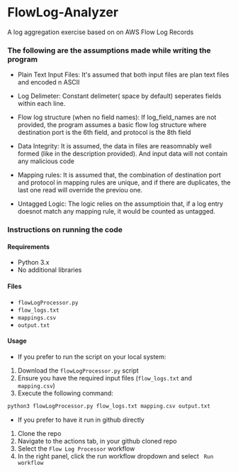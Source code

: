 # FlowLog-Analyzer
A log aggregation exercise based on on AWS Flow Log Records

### The following are the assumptions made while writing the program

* Plain Text Input Files: It's assumed that both input files are plan text files and encoded  n ASCII

* Log Delimeter: Constant delimeter( space by default) seperates fields within each line.

* Flow log structure (when no field names): If log_field_names are not provided, the program assumes a basic flow log structure where destination port is the 6th field, and protocol is the 8th field

* Data Integrity: It is assumed, the data in files are reasomnably well formed (like in the description provided). And input data will not contain any malicious code


* Mapping rules: It is assumed that, the combination of destination port and protocol in mapping rules are unique, and if there are duplicates, the last one read will override the previou one.

* Untagged Logic: The logic relies on the assumptioin that, if a log entry doesnot match any mapping rule, it would be counted as untagged.


### Instructions on running the code 

####  Requirements
- Python 3.x
- No additional libraries

#### Files

- `flowLogProcessor.py`
- `flow_logs.txt`
- `mappings.csv`
- `output.txt`


#### Usage

* If you prefer to run the script on your local system:

1. Download the `flowLogProcessor.py` script
2. Ensure you have the required input files (`flow_logs.txt` and `mapping.csv`)
3. Execute the following command:

```bash
python3 flowLogProcessor.py flow_logs.txt mapping.csv output.txt
```

* If you prefer to have it run in github directly
1. Clone the repo
2. Navigate to the actions tab, in your github cloned repo
3. Select the `Flow Log Processor` workflow
4. In the right panel, click the run workflow dropdown and select ` Run workflow`

